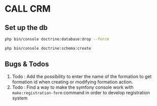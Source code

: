 # CALL CRM

## Set up the db
```bash 
php bin/console doctrine:database:drop --force
```
```bash
php bin/console doctrine:schema:create
```

## Bugs & Todos

1. Todo : Add the possibility to enter the name of the formation to get formation id when creating or modifying formation action.
2. Todo : Find a way to make the symfony console work with ```make:registration-form``` command in order to develop registration system

